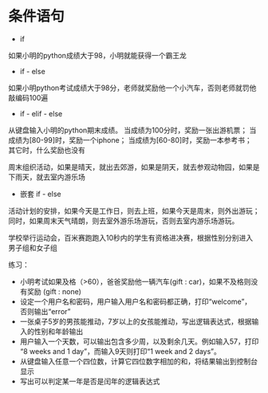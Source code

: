 # 条件语句

- if

如果小明的python成绩大于98，小明就能获得一个霸王龙

- if - else

如果小明python考试成绩大于98分，老师就奖励他一个小汽车，否则老师就罚他敲编码100遍

- if - elif - else

从键盘输入小明的python期末成绩。
当成绩为100分时，奖励一张出游机票；
当成绩为[80-99]时，奖励一个iphone；
当成绩为[60-80]时，奖励一本参考书；
其它时，什么奖励也没有

周末组织活动，如果是晴天，就出去郊游，如果是阴天，就去参观动物园，如果是下雨天，就去室内游乐场

- 嵌套 if - else

活动计划的安排，如果今天是工作日，则去上班，如果今天是周末，则外出游玩；
同时，如果周末天气晴朗，则去室外游乐场游玩，否则去室内游乐场游玩。

学校举行运动会，百米赛跑跑入10秒内的学生有资格进决赛，根据性别分别进入男子组和女子组

练习：
- 小明考试如果及格（>60），爸爸奖励他一辆汽车(gift : car)，如果不及格则没有奖励 (gift : none)
- 设定一个用户名和密码，用户输入用户名和密码都正确，打印“welcome”， 否则输出“error”
- 一张桌子5岁的男孩能推动，7岁以上的女孩能推动，写出逻辑表达式，根据输入的性别和年龄输出
- 用户输入一个天数，可以输出包含多少周，以及剩余几天。例如输入57，打印 “8 weeks and 1 day”，而输入9天则打印“1 week and 2 days”。
- 从键盘输入任意一个四位数，计算它四位数字相加的和，将结果输出到控制台显示
- 写出可以判定某一年是否是闰年的逻辑表达式